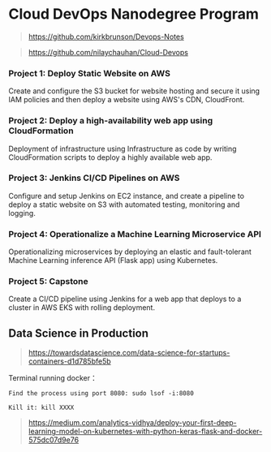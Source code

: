 # Cloud DevOps Nanodegree Program

> https://github.com/kirkbrunson/Devops-Notes

> https://github.com/nilaychauhan/Cloud-Devops


### Project 1: Deploy Static Website on AWS
Create and configure the S3 bucket for website hosting and secure it using IAM policies and then deploy a website using AWS's CDN, CloudFront.


### Project 2: Deploy a high-availability web app using CloudFormation
Deployment of infrastructure using Infrastructure as code by writing CloudFormation scripts to deploy a highly available web app.


### Project 3: Jenkins CI/CD Pipelines on AWS
Configure and setup Jenkins on EC2 instance, and create a pipeline to deploy a static website on S3 with automated testing, monitoring and logging.


### Project 4: Operationalize a Machine Learning Microservice API
Operationalizing microservices by deploying an elastic and fault-tolerant Machine Learning inference API (Flask app) using Kubernetes.


### Project 5: Capstone
Create a CI/CD pipeline using Jenkins for a web app that deploys to a cluster in AWS EKS with rolling deployment.


## Data Science in Production

> https://towardsdatascience.com/data-science-for-startups-containers-d1d785bfe5b

Terminal running docker：
```
Find the process using port 8080: sudo lsof -i:8080

Kill it: kill XXXX
```

> https://medium.com/analytics-vidhya/deploy-your-first-deep-learning-model-on-kubernetes-with-python-keras-flask-and-docker-575dc07d9e76
